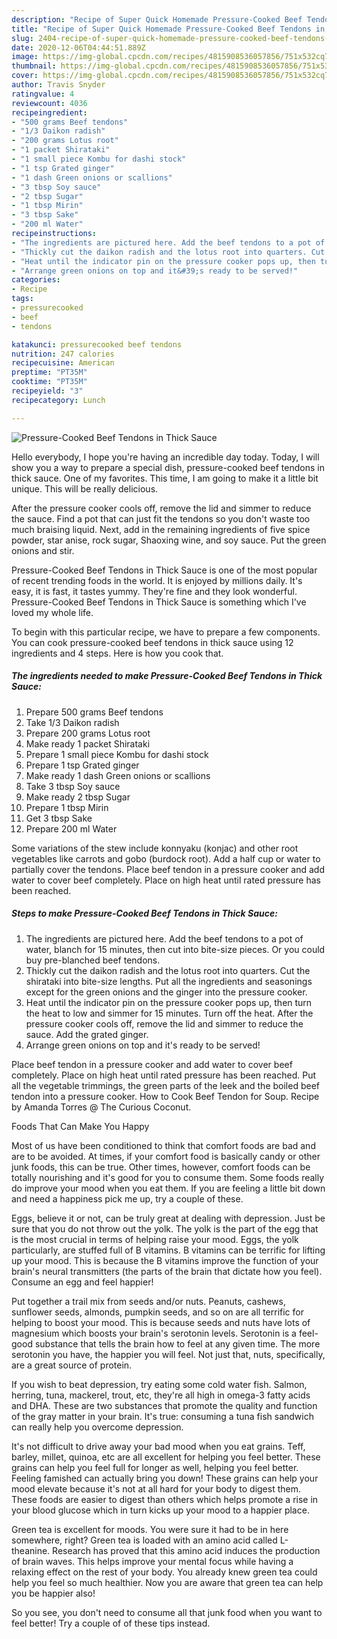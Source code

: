 ```yaml
---
description: "Recipe of Super Quick Homemade Pressure-Cooked Beef Tendons in Thick Sauce"
title: "Recipe of Super Quick Homemade Pressure-Cooked Beef Tendons in Thick Sauce"
slug: 2404-recipe-of-super-quick-homemade-pressure-cooked-beef-tendons-in-thick-sauce
date: 2020-12-06T04:44:51.889Z
image: https://img-global.cpcdn.com/recipes/4815908536057856/751x532cq70/pressure-cooked-beef-tendons-in-thick-sauce-recipe-main-photo.jpg
thumbnail: https://img-global.cpcdn.com/recipes/4815908536057856/751x532cq70/pressure-cooked-beef-tendons-in-thick-sauce-recipe-main-photo.jpg
cover: https://img-global.cpcdn.com/recipes/4815908536057856/751x532cq70/pressure-cooked-beef-tendons-in-thick-sauce-recipe-main-photo.jpg
author: Travis Snyder
ratingvalue: 4
reviewcount: 4036
recipeingredient:
- "500 grams Beef tendons"
- "1/3 Daikon radish"
- "200 grams Lotus root"
- "1 packet Shirataki"
- "1 small piece Kombu for dashi stock"
- "1 tsp Grated ginger"
- "1 dash Green onions or scallions"
- "3 tbsp Soy sauce"
- "2 tbsp Sugar"
- "1 tbsp Mirin"
- "3 tbsp Sake"
- "200 ml Water"
recipeinstructions:
- "The ingredients are pictured here. Add the beef tendons to a pot of water, blanch for 15 minutes, then cut into bite-size pieces. Or you could buy pre-blanched beef tendons."
- "Thickly cut the daikon radish and the lotus root into quarters. Cut the shirataki into bite-size lengths. Put all the ingredients and seasonings except for the green onions and the ginger into the pressure cooker."
- "Heat until the indicator pin on the pressure cooker pops up, then turn the heat to low and simmer for 15 minutes. Turn off the heat. After the pressure cooker cools off, remove the lid and simmer to reduce the sauce.  Add the grated ginger."
- "Arrange green onions on top and it&#39;s ready to be served!"
categories:
- Recipe
tags:
- pressurecooked
- beef
- tendons

katakunci: pressurecooked beef tendons 
nutrition: 247 calories
recipecuisine: American
preptime: "PT35M"
cooktime: "PT35M"
recipeyield: "3"
recipecategory: Lunch

---
```



![Pressure-Cooked Beef Tendons in Thick Sauce](https://img-global.cpcdn.com/recipes/4815908536057856/751x532cq70/pressure-cooked-beef-tendons-in-thick-sauce-recipe-main-photo.jpg)

Hello everybody, I hope you're having an incredible day today. Today, I will show you a way to prepare a special dish, pressure-cooked beef tendons in thick sauce. One of my favorites. This time, I am going to make it a little bit unique. This will be really delicious.

After the pressure cooker cools off, remove the lid and simmer to reduce the sauce. Find a pot that can just fit the tendons so you don&#39;t waste too much braising liquid. Next, add in the remaining ingredients of five spice powder, star anise, rock sugar, Shaoxing wine, and soy sauce. Put the green onions and stir.

Pressure-Cooked Beef Tendons in Thick Sauce is one of the most popular of recent trending foods in the world. It is enjoyed by millions daily. It's easy, it is fast, it tastes yummy. They're fine and they look wonderful. Pressure-Cooked Beef Tendons in Thick Sauce is something which I've loved my whole life.


To begin with this particular recipe, we have to prepare a few components. You can cook pressure-cooked beef tendons in thick sauce using 12 ingredients and 4 steps. Here is how you cook that.

<!--inarticleads1-->

##### The ingredients needed to make Pressure-Cooked Beef Tendons in Thick Sauce:

1. Prepare 500 grams Beef tendons
1. Take 1/3 Daikon radish
1. Prepare 200 grams Lotus root
1. Make ready 1 packet Shirataki
1. Prepare 1 small piece Kombu for dashi stock
1. Prepare 1 tsp Grated ginger
1. Make ready 1 dash Green onions or scallions
1. Take 3 tbsp Soy sauce
1. Make ready 2 tbsp Sugar
1. Prepare 1 tbsp Mirin
1. Get 3 tbsp Sake
1. Prepare 200 ml Water


Some variations of the stew include konnyaku (konjac) and other root vegetables like carrots and gobo (burdock root). Add a half cup or water to partially cover the tendons. Place beef tendon in a pressure cooker and add water to cover beef completely. Place on high heat until rated pressure has been reached. 

<!--inarticleads2-->

##### Steps to make Pressure-Cooked Beef Tendons in Thick Sauce:

1. The ingredients are pictured here. Add the beef tendons to a pot of water, blanch for 15 minutes, then cut into bite-size pieces. Or you could buy pre-blanched beef tendons.
1. Thickly cut the daikon radish and the lotus root into quarters. Cut the shirataki into bite-size lengths. Put all the ingredients and seasonings except for the green onions and the ginger into the pressure cooker.
1. Heat until the indicator pin on the pressure cooker pops up, then turn the heat to low and simmer for 15 minutes. Turn off the heat. After the pressure cooker cools off, remove the lid and simmer to reduce the sauce.  Add the grated ginger.
1. Arrange green onions on top and it&#39;s ready to be served!


Place beef tendon in a pressure cooker and add water to cover beef completely. Place on high heat until rated pressure has been reached. Put all the vegetable trimmings, the green parts of the leek and the boiled beef tendon into a pressure cooker. How to Cook Beef Tendon for Soup. Recipe by Amanda Torres @ The Curious Coconut. 

Foods That Can Make You Happy


Most of us have been conditioned to think that comfort foods are bad and are to be avoided. At times, if your comfort food is basically candy or other junk foods, this can be true. Other times, however, comfort foods can be totally nourishing and it's good for you to consume them. Some foods really do improve your mood when you eat them. If you are feeling a little bit down and need a happiness pick me up, try a couple of these.

Eggs, believe it or not, can be truly great at dealing with depression. Just be sure that you do not throw out the yolk. The yolk is the part of the egg that is the most crucial in terms of helping raise your mood. Eggs, the yolk particularly, are stuffed full of B vitamins. B vitamins can be terrific for lifting up your mood. This is because the B vitamins improve the function of your brain's neural transmitters (the parts of the brain that dictate how you feel). Consume an egg and feel happier!

Put together a trail mix from seeds and/or nuts. Peanuts, cashews, sunflower seeds, almonds, pumpkin seeds, and so on are all terrific for helping to boost your mood. This is because seeds and nuts have lots of magnesium which boosts your brain's serotonin levels. Serotonin is a feel-good substance that tells the brain how to feel at any given time. The more serotonin you have, the happier you will feel. Not just that, nuts, specifically, are a great source of protein.

If you wish to beat depression, try eating some cold water fish. Salmon, herring, tuna, mackerel, trout, etc, they're all high in omega-3 fatty acids and DHA. These are two substances that promote the quality and function of the gray matter in your brain. It's true: consuming a tuna fish sandwich can really help you overcome depression. 

It's not difficult to drive away your bad mood when you eat grains. Teff, barley, millet, quinoa, etc are all excellent for helping you feel better. These grains can help you feel full for longer as well, helping you feel better. Feeling famished can actually bring you down! These grains can help your mood elevate because it's not at all hard for your body to digest them. These foods are easier to digest than others which helps promote a rise in your blood glucose which in turn kicks up your mood to a happier place.

Green tea is excellent for moods. You were sure it had to be in here somewhere, right? Green tea is loaded with an amino acid called L-theanine. Research has proved that this amino acid induces the production of brain waves. This helps improve your mental focus while having a relaxing effect on the rest of your body. You already knew green tea could help you feel so much healthier. Now you are aware that green tea can help you be happier also!

So you see, you don't need to consume all that junk food when you want to feel better! Try  a  couple of  of  these  tips  instead.

